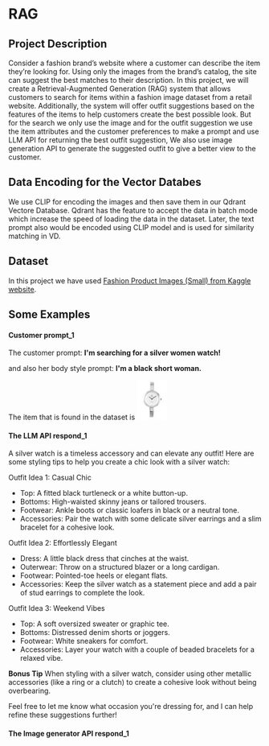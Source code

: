 # RAG

## Project Description


Consider a fashion brand’s website where a customer can describe the item they’re looking for. Using only the images from the brand’s catalog, the site can suggest the best matches to their description.
In this project, we will create a Retrieval-Augmented Generation (RAG) system that allows customers to search for items within a fashion image dataset from a retail website. Additionally, the system will offer outfit suggestions based on the features of the items to help customers create the best possible look.
But for the search we only use the image and for the outfit suggestion we use the item attributes and the customer preferences to make a prompt and use LLM API for returning the best outfit suggestion,
We also use image generation API to generate the suggested outfit to give a better view to the customer.


## Data Encoding for the Vector Databes

We use CLIP for encoding the images and then save them in our  Qdrant Vectore Database.
Qdrant has the feature to accept the data in batch mode which increase the speed of loading the data in the dataset.
Later, the text prompt also would be encoded using CLIP model and is used for similarity matching in VD.


## Dataset 

In this project we have used [Fashion Product Images (Small) from Kaggle website](https://www.kaggle.com/datasets/paramaggarwal/fashion-product-images-small).

## Some Examples

#### Customer prompt_1
The customer prompt:  **I'm searching for a silver women watch!**

and also her body style prompt:  **I'm a black short woman.**

The item that is found in the dataset is ![](./result.jpg) 

#### The LLM API respond_1

A silver watch is a timeless accessory and can elevate any outfit! Here are some styling tips to help you create a chic look with a silver watch:

Outfit Idea 1: Casual Chic
- Top: A fitted black turtleneck or a white button-up.
- Bottoms: High-waisted skinny jeans or tailored trousers.
- Footwear: Ankle boots or classic loafers in black or a neutral tone.
- Accessories: Pair the watch with some delicate silver earrings and a slim bracelet for a cohesive look. 

Outfit Idea 2: Effortlessly Elegant
- Dress: A little black dress that cinches at the waist.
- Outerwear: Throw on a structured blazer or a long cardigan.
- Footwear: Pointed-toe heels or elegant flats.
- Accessories: Keep the silver watch as a statement piece and add a pair of stud earrings to complete the look.

Outfit Idea 3: Weekend Vibes
- Top: A soft oversized sweater or graphic tee.
- Bottoms: Distressed denim shorts or joggers.
- Footwear: White sneakers for comfort.
- Accessories: Layer your watch with a couple of beaded bracelets for a relaxed vibe.

**Bonus Tip**
When styling with a silver watch, consider using other metallic accessories (like a ring or a clutch) to create a cohesive look without being overbearing.

Feel free to let me know what occasion you're dressing for, and I can help refine these suggestions further!

#### The Image generator API respond_1














